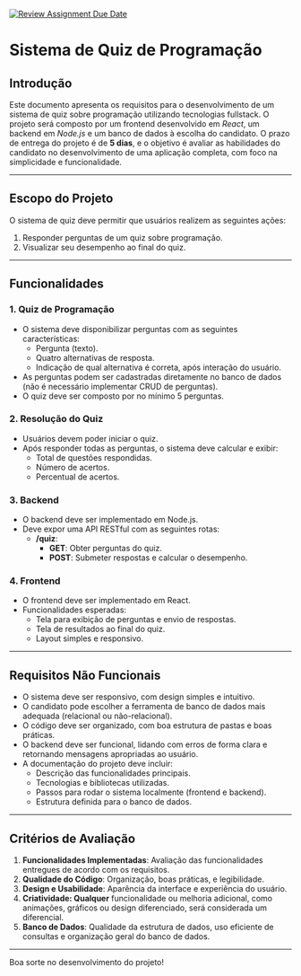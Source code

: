 [![Review Assignment Due Date](https://classroom.github.com/assets/deadline-readme-button-22041afd0340ce965d47ae6ef1cefeee28c7c493a6346c4f15d667ab976d596c.svg)](https://classroom.github.com/a/wUz5jAAT)
# Sistema de Quiz de Programação

## Introdução

Este documento apresenta os requisitos para o desenvolvimento de um sistema de quiz sobre programação utilizando tecnologias fullstack. O projeto será composto por um frontend desenvolvido em *React*, um backend em *Node.js* e um banco de dados à escolha do candidato. O prazo de entrega do projeto é de **5 dias**, e o objetivo é avaliar as habilidades do candidato no desenvolvimento de uma aplicação completa, com foco na simplicidade e funcionalidade.

---

## Escopo do Projeto

O sistema de quiz deve permitir que usuários realizem as seguintes ações:

1. Responder perguntas de um quiz sobre programação.
2. Visualizar seu desempenho ao final do quiz.

---

## Funcionalidades

### 1. Quiz de Programação

- O sistema deve disponibilizar perguntas com as seguintes características:
  - Pergunta (texto).
  - Quatro alternativas de resposta.
  - Indicação de qual alternativa é correta, após interação do usuário.
- As perguntas podem ser cadastradas diretamente no banco de dados (não é necessário implementar CRUD de perguntas).
- O quiz deve ser composto por no mínimo 5 perguntas.

### 2. Resolução do Quiz

- Usuários devem poder iniciar o quiz.
- Após responder todas as perguntas, o sistema deve calcular e exibir:
  - Total de questões respondidas.
  - Número de acertos.
  - Percentual de acertos.

### 3. Backend

- O backend deve ser implementado em Node.js.
- Deve expor uma API RESTful com as seguintes rotas:
  - **/quiz**:
    - **GET**: Obter perguntas do quiz.
    - **POST**: Submeter respostas e calcular o desempenho.

### 4. Frontend

- O frontend deve ser implementado em React.
- Funcionalidades esperadas:
  - Tela para exibição de perguntas e envio de respostas.
  - Tela de resultados ao final do quiz.
  - Layout simples e responsivo.

---

## Requisitos Não Funcionais

- O sistema deve ser responsivo, com design simples e intuitivo.
- O candidato pode escolher a ferramenta de banco de dados mais adequada (relacional ou não-relacional).
- O código deve ser organizado, com boa estrutura de pastas e boas práticas.
- O backend deve ser funcional, lidando com erros de forma clara e retornando mensagens apropriadas ao usuário.
- A documentação do projeto deve incluir:
    - Descrição das funcionalidades principais.
    - Tecnologias e bibliotecas utilizadas.
    - Passos para rodar o sistema localmente (frontend e backend).
    - Estrutura definida para o banco de dados.

---

## Critérios de Avaliação

1. **Funcionalidades Implementadas**: Avaliação das funcionalidades entregues de acordo com os requisitos.
2. **Qualidade do Código**: Organização, boas práticas, e legibilidade.
3. **Design e Usabilidade**: Aparência da interface e experiência do usuário.
4. **Criatividade: Qualquer** funcionalidade ou melhoria adicional, como animações, gráficos ou design diferenciado, será considerada um diferencial.
5. **Banco de Dados**: Qualidade da estrutura de dados, uso eficiente de consultas e organização geral do banco de dados.

---

Boa sorte no desenvolvimento do projeto!
